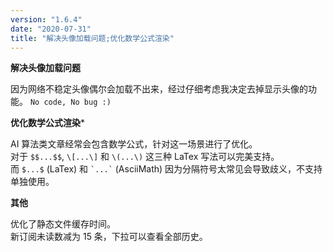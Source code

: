 ```yaml
---
version: "1.6.4"
date: "2020-07-31"
title: "解决头像加载问题;优化数学公式渲染"
---
```


**解决头像加载问题**

因为网络不稳定头像偶尔会加载不出来，经过仔细考虑我决定去掉显示头像的功能。
`No code, No bug :)`

**优化数学公式渲染***

AI 算法类文章经常会包含数学公式，针对这一场景进行了优化。  
对于 `$$...$$`, `\[...\]` 和 `\(...\)` 这三种 LaTex 写法可以完美支持。  
而 `$...$` (LaTex) 和 `` `...` `` (AsciiMath) 因为分隔符号太常见会导致歧义，不支持单独使用。  

**其他**

优化了静态文件缓存时间。  
新订阅未读数减为 15 条，下拉可以查看全部历史。  
